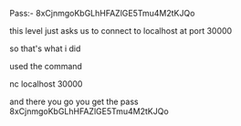 
Pass:- 8xCjnmgoKbGLhHFAZlGE5Tmu4M2tKJQo

this level just asks us to connect to localhost at port 30000

so  that's what  i did 

used the command 

nc localhost 30000

and there you go you get the pass
8xCjnmgoKbGLhHFAZlGE5Tmu4M2tKJQo